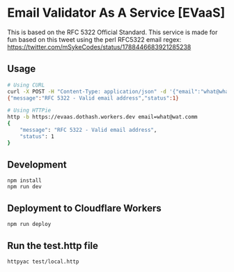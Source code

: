 # Email Validator As A Service [EVaaS]

This is based on the RFC 5322 Official Standard. This service is made for fun based on this tweet using the perl RFC5322 email regex: https://twitter.com/mSykeCodes/status/1788446683921285238

## Usage

```bash
# Using CURL
curl -X POST -H "Content-Type: application/json" -d '{"email":"what@what.com"}' https://evaas.dothash.workers.dev
{"message":"RFC 5322 - Valid email address","status":1}

# Using HTTPie
http -b https://evaas.dothash.workers.dev email=what@wat.comm
{
    "message": "RFC 5322 - Valid email address",
    "status": 1
}
```

## Development

```
npm install
npm run dev
```

## Deployment to Cloudflare Workers

```
npm run deploy
```

## Run the test.http file

```
httpyac test/local.http
```
